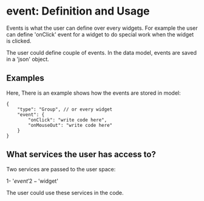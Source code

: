 # event: Definition and Usage

Events is what the user can define over every widgets. For example the user can define 'onClick' 
event for a widget to do special work when the widget is clicked.

The user could define couple of events. 
In the data model, events are saved in a 'json' object.

## Examples

Here, There is an example shows how the events are stored in model:

    {
        "type": "Group", // or every widget
        "event": {
            "onClick": "write code here",
            "onMouseOut": "write code here"
        } 
    }

## What services the user has access to?

Two services are passed to the user space:

1- '$event' 
2- '$widget' 

The user could use these services in the code.




